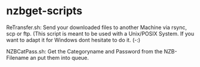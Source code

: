 # nzbget-scripts

ReTransfer.sh: Send your downloaded files to another Machine via rsync, scp or ftp. (This script is meant to be used with a Unix/POSIX System. If you want to adapt it for Windows dont hesitate to do it. (-:)


NZBCatPass.sh: Get the Categoryname and Password from the NZB-Filename an put them into queue.

